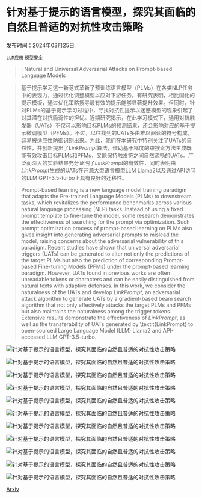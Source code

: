 # 针对基于提示的语言模型，探究其面临的自然且普适的对抗性攻击策略

发布时间：2024年03月25日

`LLM应用` `模型安全`

> : Natural and Universal Adversarial Attacks on Prompt-based Language Models

> 基于提示学习这一新范式革新了预训练语言模型（PLMs）在各类NLP任务中的表现力，通过优化调整模型以应对下游任务。有研究表明，相比固化的提示模板，通过优化策略搜寻最有效的提示能够显著提升效果。但同时，针对PLMs的基于提示学习过程中，寻找对抗性提示以迷惑模型的现象引起了对其潜在对抗脆弱性的担忧。近期研究揭示，在此学习模式下，通用对抗触发器（UATs）不仅可以影响目标PLMs的预测结果，还会影响对应的基于提示微调模型（PFMs）。不过，以往找到的UATs多由难以阅读的符号构成，容易被适应性防御识别出来。为此，我们在本研究中特别关注了UATs的自然性，并创新提出了$\textit{LinkPrompt}$算法，借助基于梯度的束搜索方法生成既能有效攻击目标PLMs和PFMs，又能保持触发符之间自然流畅的UATs。广泛而深入的实验结果充分证明了$\textit{LinkPrompt}$的有效性，同时表明由$\textit{LinkPrompt}$生成的UATs在开源大型语言模型LLM Llama2以及通过API访问的LLM GPT-3.5-turbo上具有良好的迁移性。

> Prompt-based learning is a new language model training paradigm that adapts the Pre-trained Language Models (PLMs) to downstream tasks, which revitalizes the performance benchmarks across various natural language processing (NLP) tasks. Instead of using a fixed prompt template to fine-tune the model, some research demonstrates the effectiveness of searching for the prompt via optimization. Such prompt optimization process of prompt-based learning on PLMs also gives insight into generating adversarial prompts to mislead the model, raising concerns about the adversarial vulnerability of this paradigm. Recent studies have shown that universal adversarial triggers (UATs) can be generated to alter not only the predictions of the target PLMs but also the prediction of corresponding Prompt-based Fine-tuning Models (PFMs) under the prompt-based learning paradigm. However, UATs found in previous works are often unreadable tokens or characters and can be easily distinguished from natural texts with adaptive defenses. In this work, we consider the naturalness of the UATs and develop $\textit{LinkPrompt}$, an adversarial attack algorithm to generate UATs by a gradient-based beam search algorithm that not only effectively attacks the target PLMs and PFMs but also maintains the naturalness among the trigger tokens. Extensive results demonstrate the effectiveness of $\textit{LinkPrompt}$, as well as the transferability of UATs generated by \textit{LinkPrompt} to open-sourced Large Language Model (LLM) Llama2 and API-accessed LLM GPT-3.5-turbo.

![针对基于提示的语言模型，探究其面临的自然且普适的对抗性攻击策略](../../../paper_images/2403.16432/Prompt_based_learning.png)

![针对基于提示的语言模型，探究其面临的自然且普适的对抗性攻击策略](../../../paper_images/2403.16432/main_ill.png)

![针对基于提示的语言模型，探究其面临的自然且普适的对抗性攻击策略](../../../paper_images/2403.16432/STS.png)

![针对基于提示的语言模型，探究其面临的自然且普适的对抗性攻击策略](../../../paper_images/2403.16432/ASR_5.png)

![针对基于提示的语言模型，探究其面临的自然且普适的对抗性攻击策略](../../../paper_images/2403.16432/dots_uae_5.png)

![针对基于提示的语言模型，探究其面临的自然且普适的对抗性攻击策略](../../../paper_images/2403.16432/length_all_w0_23.png)

![针对基于提示的语言模型，探究其面临的自然且普适的对抗性攻击策略](../../../paper_images/2403.16432/ASR_llama_5_32.png)

![针对基于提示的语言模型，探究其面临的自然且普适的对抗性攻击策略](../../../paper_images/2403.16432/ASR_3.png)

![针对基于提示的语言模型，探究其面临的自然且普适的对抗性攻击策略](../../../paper_images/2403.16432/ASR_7.png)

![针对基于提示的语言模型，探究其面临的自然且普适的对抗性攻击策略](../../../paper_images/2403.16432/ASR_llama_3_32.png)

![针对基于提示的语言模型，探究其面临的自然且普适的对抗性攻击策略](../../../paper_images/2403.16432/ASR_llama_7_32.png)

[Arxiv](https://arxiv.org/abs/2403.16432)